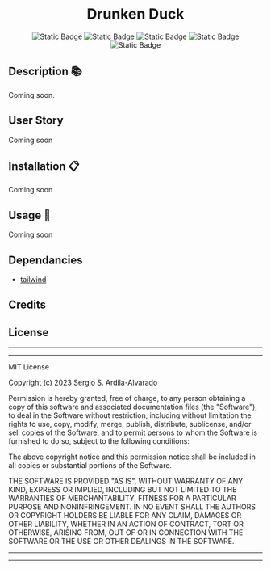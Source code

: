<h1 align="center">Drunken Duck</h1>

<div style= "text-align: center">

![Static Badge](https://img.shields.io/badge/HTML-%23E86B20?style=for-the-badge&logo=html5&labelColor=black) 
![Static Badge](https://img.shields.io/badge/CSS-%2388C8EB?style=for-the-badge&logo=css3&logoColor=%235BB4EB&labelColor=black) 
![Static Badge](https://img.shields.io/badge/JavaScript-F7DF1E?style=for-the-badge&logo=javascript&labelColor=black) ![Static Badge](https://img.shields.io/badge/tailwind%20css%20-%20%2306B6D4?style=for-the-badge&logo=tailwindcss&labelColor=black)
![Static Badge](https://img.shields.io/badge/react%20-%20%2361DAFB?style=for-the-badge&logo=react&labelColor=black)

</div>

## Description 📚

Coming soon.


## User Story

Coming soon

## Installation 📋

Coming soon

## Usage 🏁

Coming soon

## Dependancies

- [tailwind](https://tailwindui.com/)


## Credits



## License

---
---
MIT License

Copyright (c) 2023 Sergio S. Ardila-Alvarado

Permission is hereby granted, free of charge, to any person obtaining a copy
of this software and associated documentation files (the "Software"), to deal
in the Software without restriction, including without limitation the rights
to use, copy, modify, merge, publish, distribute, sublicense, and/or sell
copies of the Software, and to permit persons to whom the Software is
furnished to do so, subject to the following conditions:

The above copyright notice and this permission notice shall be included in all
copies or substantial portions of the Software.

THE SOFTWARE IS PROVIDED "AS IS", WITHOUT WARRANTY OF ANY KIND, EXPRESS OR
IMPLIED, INCLUDING BUT NOT LIMITED TO THE WARRANTIES OF MERCHANTABILITY,
FITNESS FOR A PARTICULAR PURPOSE AND NONINFRINGEMENT. IN NO EVENT SHALL THE
AUTHORS OR COPYRIGHT HOLDERS BE LIABLE FOR ANY CLAIM, DAMAGES OR OTHER
LIABILITY, WHETHER IN AN ACTION OF CONTRACT, TORT OR OTHERWISE, ARISING FROM,
OUT OF OR IN CONNECTION WITH THE SOFTWARE OR THE USE OR OTHER DEALINGS IN THE
SOFTWARE.

---
---
